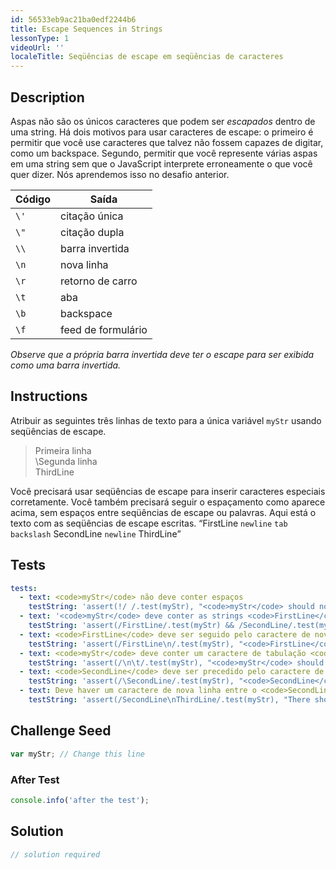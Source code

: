 ```yaml
---
id: 56533eb9ac21ba0edf2244b6
title: Escape Sequences in Strings
lessonType: 1
videoUrl: ''
localeTitle: Seqüências de escape em seqüências de caracteres
---
```


## Description
<section id="description"> Aspas não são os únicos caracteres que podem ser <dfn>escapados</dfn> dentro de uma string. Há dois motivos para usar caracteres de escape: o primeiro é permitir que você use caracteres que talvez não fossem capazes de digitar, como um backspace. Segundo, permitir que você represente várias aspas em uma string sem que o JavaScript interprete erroneamente o que você quer dizer. Nós aprendemos isso no desafio anterior. <table class="table table-striped"><thead><tr><th> Código </th><th> Saída </th></tr></thead><tbody><tr><td> <code>\&#39;</code> </td> <td> citação única </td></tr><tr><td> <code>\&quot;</code> </td> <td> citação dupla </td></tr><tr><td> <code>\\</code> </td> <td> barra invertida </td></tr><tr><td> <code>\n</code> </td> <td> nova linha </td></tr><tr><td> <code>\r</code> </td> <td> retorno de carro </td></tr><tr><td> <code>\t</code> </td> <td> aba </td></tr><tr><td> <code>\b</code> </td> <td> backspace </td></tr><tr><td> <code>\f</code> </td> <td> feed de formulário </td></tr></tbody></table> <em>Observe que a própria barra invertida deve ter o escape para ser exibida como uma barra invertida.</em> </section>

## Instructions
<section id="instructions"> Atribuir as seguintes três linhas de texto para a única variável <code>myStr</code> usando seqüências de escape. <blockquote> Primeira linha <br> \Segunda linha <br> ThirdLine </blockquote> Você precisará usar seqüências de escape para inserir caracteres especiais corretamente. Você também precisará seguir o espaçamento como aparece acima, sem espaços entre seqüências de escape ou palavras. Aqui está o texto com as seqüências de escape escritas. <q>FirstLine <code>newline</code> <code>tab</code> <code>backslash</code> SecondLine <code>newline</code> ThirdLine</q> </section>

## Tests
<section id='tests'>

```yml
tests:
  - text: <code>myStr</code> não deve conter espaços
    testString: 'assert(!/ /.test(myStr), "<code>myStr</code> should not contain any spaces");'
  - text: '<code>myStr</code> deve conter as strings <code>FirstLine</code> , <code>SecondLine</code> e <code>ThirdLine</code> (lembre-se de <code>ThirdLine</code> maiúsculas e minúsculas)'
    testString: 'assert(/FirstLine/.test(myStr) && /SecondLine/.test(myStr) && /ThirdLine/.test(myStr), "<code>myStr</code> should contain the strings <code>FirstLine</code>, <code>SecondLine</code> and <code>ThirdLine</code> (remember case sensitivity)");'
  - text: <code>FirstLine</code> deve ser seguido pelo caractere de nova linha <code>\n</code>
    testString: 'assert(/FirstLine\n/.test(myStr), "<code>FirstLine</code> should be followed by the newline character <code>\n</code>");'
  - text: <code>myStr</code> deve conter um caractere de tabulação <code>\t</code> que segue um caractere de nova linha
    testString: 'assert(/\n\t/.test(myStr), "<code>myStr</code> should contain a tab character <code>\t</code> which follows a newline character");'
  - text: <code>SecondLine</code> deve ser precedido pelo caractere de barra invertida <code>\\</code>
    testString: 'assert(/\SecondLine/.test(myStr), "<code>SecondLine</code> should be preceded by the backslash character <code>\\</code>");'
  - text: Deve haver um caractere de nova linha entre o <code>SecondLine</code> e o <code>ThirdLine</code>
    testString: 'assert(/SecondLine\nThirdLine/.test(myStr), "There should be a newline character between <code>SecondLine</code> and <code>ThirdLine</code>");'

```

</section>

## Challenge Seed
<section id='challengeSeed'>

<div id='js-seed'>

```js
var myStr; // Change this line

```

</div>


### After Test
<div id='js-teardown'>

```js
console.info('after the test');
```

</div>

</section>

## Solution
<section id='solution'>

```js
// solution required
```
</section>
